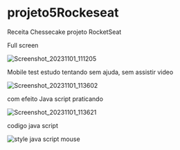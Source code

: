 # projeto5Rockeseat

Receita Chessecake projeto RocketSeat

Full screen 


![Screenshot_20231101_111205](https://github.com/CristianoFranca1976/projeto5Rockeseat/assets/135919856/99f7e51f-854e-4b39-8bd3-97a3afa9ff27)


Mobile test estudo tentando sem ajuda, sem assistir video

![Screenshot_20231101_113602](https://github.com/CristianoFranca1976/projeto5Rockeseat/assets/135919856/8a8c6c17-6bbe-4cf2-9be7-082307e1f8e1)

com efeito Java script praticando

![Screenshot_20231101_113621](https://github.com/CristianoFranca1976/projeto5Rockeseat/assets/135919856/ed58ef83-d1c7-48c7-af54-3a494be557e6)

codigo java script

![style java script mouse](https://github.com/CristianoFranca1976/projeto5Rockeseat/assets/135919856/a05cb2ee-bcca-49de-b072-5f86ff149c05)
